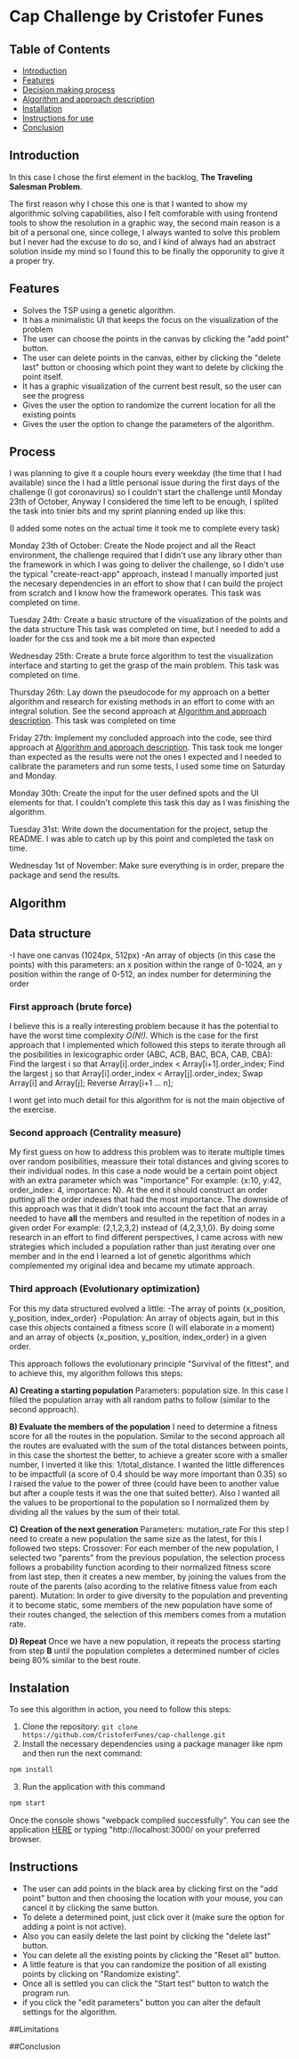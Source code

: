 # Cap Challenge by Cristofer Funes

## Table of Contents

- [Introduction](#introduction)
- [Features](#features)
- [Decision making process](#process)
- [Algorithm and approach description](#Algorithm)
- [Installation](#installation)
- [Instructions for use](#Instructions)
- [Conclusion](#conclusion)

## Introduction

In this case I chose the first element in the backlog, **The Traveling Salesman Problem**.

The first reason why I chose this one is that I wanted to show my algorithmic solving capabilities, 
also I felt comforable with using frontend tools to show the resolution in a graphic way, the second main 
reason is a bit of a personal one, since college, I always wanted to solve this problem but I never had the excuse
to do so, and I kind of always had an abstract solution inside my mind so I found this to be finally the opporunity
to give it a proper try.

## Features

- Solves the TSP using a genetic algorithm.
- It has a minimalistic UI that keeps the focus on the visualization of the problem
- The user can choose the points in the canvas by clicking the "add point" button.
- The user can delete points in the canvas, either by clicking the "delete last" button or choosing which point they want to delete by clicking the point itself.
- It has a graphic visualization of the current best result, so the user can see the progress
- Gives the user the option to randomize the current location for all the existing points
- Gives the user the option to change the parameters of the algorithm.

## Process

I was planning to give it a couple hours every weekday (the time that I had available) since the I had a little personal issue during the first days of the challenge (I got coronavirus) so I couldn't start the challenge until Monday 23th of October,
Anyway I considered the time left to be enough, I splited the task into tinier bits and my sprint planning ended up like this:

(I added some notes on the actual time it took me to complete every task)

Monday 23th of October: Create the Node project and all the React environment, the challenge required that I didn't use any library other than the framework in which I was going to deliver the challenge, so I didn't use the typical "create-react-app" approach,
instead I manually imported just the necesary dependencies in an effort to show that I can build the project from scratch and I know how the framework operates.
This task was completed on time.

Tuesday 24th: Create a basic structure of the visualization of the points and the data structure
This task was completed on time, but I needed to add a loader for the css and took me a bit more than expected

Wednesday 25th: Create a brute force algorithm to test the visualization interface and starting to get the grasp of the main problem.
This task was completed on time.

Thursday 26th: Lay down the pseudocode for my approach on a better algorithm and research for existing methods in an effort to come with an integral solution.
See the second approach at [Algorithm and approach description](#Algorithm).
This task was completed on time

Friday 27th: Implement my concluded approach into the code, see third approach at [Algorithm and approach description](#Algorithm).
This task took me longer than expected as the results were not the ones I expected and I needed to calibrate the parameters and run some tests, I used some time on Saturday and Monday.

Monday 30th: Create the input for the user defined spots and the UI elements for that.
I couldn't complete this task this day as I was finishing the algorithm.

Tuesday 31st: Write down the documentation for the project, setup the README.
I was able to catch up by this point and completed the task on time.

Wednesday 1st of November: Make sure everything is in order, prepare the package and send the results.


## Algorithm

## Data structure
-I have one canvas (1024px, 512px)
-An array of objects (in this case the points) with this parameters: an x position within the range of 0-1024, an y position within the range of 0-512, an index number for determining the order

### First approach (brute force)

I believe this is a really interesting problem because it has the potential to have the worst time complexity _O(N!)_.
Which is the case for the first approach that I implemented which followed this steps to iterate through all the posibilities in lexicographic order (ABC, ACB, BAC, BCA, CAB, CBA):
Find the largest i so that Array[i].order_index < Array[i+1].order_index;
Find the largest j so that Array[i].order_index < Array[j].order_index;
Swap Array[i] and Array[j];
Reverse Array[i+1 ... n];

I wont get into much detail for this algorithm for is not the main objective of the exercise.

### Second approach (Centrality measure)

My first guess on how to address this problem was to iterate multiple times over random posibilities, meassure their total distances and giving scores to their individual nodes.
In this case a node would be a certain point object with an extra parameter which was "importance"
For example: {x:10, y:42, order_index: 4, importance: N}.
At the end it should construct an order putting all the order indexes that had the most importance.
The downside of this approach was that it didn't took into account the fact that an array needed to have **all** the members and resulted in the repetition of nodes in a given order
For example: (2,1,2,3,2) instead of (4,2,3,1,0).
By doing some research in an effort to find different perspectives, I came across with new strategies which included a population rather than just iterating over one member and in the
end I learned a lot of genetic algorithms which complemented my original idea and became my utimate approach.

### Third approach (Evolutionary optimization)

For this my data structured evolved a little:
-The array of points {x_position, y_position, index_order}
-Population: An array of objects again, but in this case this objects contained a fitness score (I will elaborate in a moment) and an array of objects {x_position, y_position, index_order} in a given order.

This approach follows the evolutionary principle "Survival of the fittest", and to achieve this, my algorithm follows this steps:

**A) Creating a starting population**
Parameters: population size.
In this case I filled the population array with all random paths to follow (similar to the second approach).

**B) Evaluate the members of the population**
I need to determine a fitness score for all the routes in the population.
Similar to the second approach all the routes are evaluated with the sum of the total distances between points, in this case the shortest the better, to achieve a greater score with a smaller
number, I inverted it like this: 1/total_distance.
I wanted the little differences to be impactfull (a score of 0.4 should be way more important than 0.35) so I raised the value to the power of three (could have been to another value but after a couple tests
it was the one that suited better).
Also I wanted all the values to be proportional to the population so I normalized them by dividing all the values by the sum of their total.

**C) Creation of the next generation**
Parameters: mutation_rate
For this step I need to create a new population the same size as the latest, for this I followed two steps:
Crossover:
For each member of the new population, I selected two "parents" from the previous population, the selection process follows a probability function acording to their normalized fitness score from last step,
then it creates a new member, by joining the values from the route of the parents (also acording to the relative fitness value from each parent).
Mutation:
In order to give diversity to the population and preventing it to become static, some members of the new population have some of their routes changed, the selection of this members comes from a mutation rate.

**D) Repeat**
Once we have a new population, it repeats the process starting from step **B** until the population completes a determined number of cicles being 80% similar to the best route.

## Instalation

To see this algorithm in action, you need to follow this steps:
1. Clone the repository: `git clone https://github.com/CristoferFunes/cap-challenge.git`
2. Install the necessary dependencies using a package manager like npm and then run the next command:

```bash
npm install
```

3. Run the application with this command

```bash
npm start
```

Once the console shows "webpack compiled successfully".
You can see the application [HERE](http://localhost:3000/) or typing "http://localhost:3000/ on your preferred browser.

## Instructions

- The user can add points in the black area by clicking first on the "add point" button and then choosing the location with your mouse, 
you can cancel it by clicking the same button.
- To delete a determined point, just click over it (make sure the option for adding a point is not active).
- Also you can easily delete the last point by clicking the "delete last" button.
- You can delete all the existing points by clicking the "Reset all" button.
- A little feature is that you can randomize the position of all existing points by clicking on "Randomize existing".
- Once all is settled you can click the "Start test" button to watch the program run.
- if you click the "edit parameters" button you can alter the default settings for the algorithm.


##Limitations

##Conclusion


